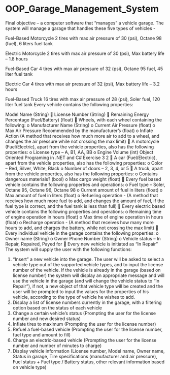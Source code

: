# OOP_Garage_Management_System
Final objective – a computer software that “manages” a vehicle garage.
The system will manage a garage that handles these five types of vehicles -

Fuel-Based Motorcycle
2 tires with max air pressure of 30 (psi), Octane 98 (fuel), 6 liters fuel tank

Electric Motorcycle
2 tires with max air pressure of 30 (psi), Max battery life – 1.8 hours

Fuel-Based Car
4 tires with max air pressure of 32 (psi), Octane 95 fuel, 45 liter fuel tank

Electric Car
4 tires with max air pressure of 32 (psi), Max battery life – 3.2 hours

Fuel-Based Truck
16 tires with max air pressure of 28 (psi), Soler fuel, 120 liter fuel tank
Every vehicle contains the following properties:

Model Name (String)
 License Number (String)
 Remaining Energy Percentage (Fuel/Battery) (float)
 Wheels, with each wheel containing the following:
o Manufacturer Name (String)
o Current Air Pressure (float)
o Max Air Pressure Recommended by the manufacturer’s (float)
o Inflate Action (A method that receives how much more air to add to a wheel, and changes the air pressure while not crossing the max limit)
 A motorcycle (Fuel/Electric), apart from the vehicle properties, also has the following properties:
o License type – A, B1, AA, BB
o Engine Volume (int)
Object Oriented Programing in .NET and C# Exercise 3
2
 A car (Fuel/Electric), apart from the vehicle properties, also has the following properties:
o Color – Red, Silver, White, Black
o Number of doors – 2, 3, 4, or 5
 A truck, apart from the vehicle properties, also has the following properties:
o Contains dangerous materials? (bool)
o Max cargo weight (float)
 Every fuel based vehicle contains the following properties and operations:
o Fuel type – Soler, Octane 95, Octane 96, Octane 98
o Current amount of fuel in liters (float)
o Max amount of fuel in liters (float)
o Refueling operation - (A method that receives how much more fuel to add, and changes the amount of fuel, if the fuel type is correct, and the fuel tank is less than full)
 Every electric based vehicle contains the following properties and operations:
o Remaining time of engine operation in hours (float)
o Max time of engine operation in hours (float)
o Recharge operation - (A method that receives how many more hours to add, and charges the battery, while not crossing the max limit)
 Every individual vehicle in the garage contains the following properties:
o Owner name (String)
o Owner Phone Number (String)
o Vehicle status – In Repair, Repaired, Payed for
 Every new vehicle is initiated as “In Repair”
The system will supply the user with the following functions:
1. “Insert” a new vehicle into the garage. The user will be asked to select a vehicle type out of the supported vehicle types, and to input the license number of the vehicle. If the vehicle is already in the garage (based on license number) the system will display an appropriate message and will use the vehicle in the garage (and will change the vehicle status to “In Repair”), if not, a new object of that vehicle type will be created and the user will be prompted to input the values for the properties of his vehicle, according to the type of vehicle he wishes to add.
2. Display a list of license numbers currently in the garage, with a filtering option based on the status of each vehicle
3. Change a certain vehicle’s status (Prompting the user for the license number and new desired status)
4. Inflate tires to maximum (Prompting the user for the license number)
5. Refuel a fuel-based vehicle (Prompting the user for the license number, fuel type and amount to fill)
6. Charge an electric-based vehicle (Prompting the user for the license number and number of minutes to charge)
7. Display vehicle information (License number, Model name, Owner name, Status in garage, Tire specifications (manufacturer and air pressure), Fuel status + Fuel type / Battery status, other relevant information based on vehicle type)
